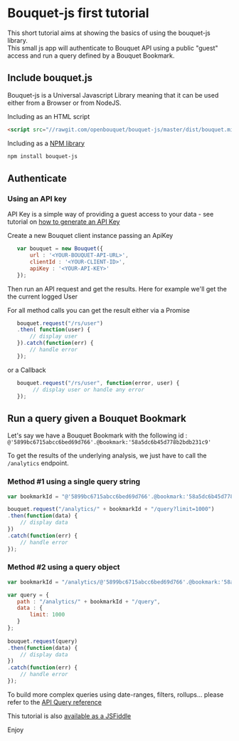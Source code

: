 # Bouquet-js first tutorial

This short tutorial aims at showing the basics of using the bouquet-js library.  
This small js app will authenticate to Bouquet API using a public "guest" access and run a query defined by a Bouquet Bookmark.  

## Include bouquet.js

Bouquet-js is a Universal Javascript Library meaning that it can be used either from a Browser or from NodeJS.

Including as an HTML script
```html
<script src="//rawgit.com/openbouquet/bouquet-js/master/dist/bouquet.min.js"></script>
```

Including as a [NPM library](https://www.npmjs.com/package/bouquet-js)
```sh
npm install bouquet-js
```

## Authenticate

### Using an API key

API Key is a simple way of providing a guest access to your data - see tutorial on [how to generate an API Key](https://docs.openbouquet.io/docs/generate-api-key)

Create a new Bouquet client instance passing an ApiKey
```js
   var bouquet = new Bouquet({
       url : '<YOUR-BOUQUET-API-URL>',
       clientId : '<YOUR-CLIENT-ID>',
       apiKey : '<YOUR-API-KEY>'
   });
```

Then run an API request and get the results.
Here for example we'll get the the current logged User

For all method calls you can get the result either via a Promise
```js
   bouquet.request("/rs/user")
   .then( function(user) {
       // display user
   }).catch(function(err) {
       // handle error
   });
```
or a Callback
```js
   bouquet.request("/rs/user", function(error, user) {
        // display user or handle any error
   });
```

## Run a query given a Bouquet Bookmark

Let's say we have a Bouquet Bookmark with the following id : `@'5899bc6715abcc6bed69d766'.@bookmark:'58a5dc6b45d778b2bdb231c9'`

To get the results of the underlying analysis, we just have to call the `/analytics` endpoint.

### Method #1 using a single query string
```js
var bookmarkId = "@'5899bc6715abcc6bed69d766'.@bookmark:'58a5dc6b45d778b2bdb231c9'";

bouquet.request("/analytics/" + bookmarkId + "/query?limit=1000")
.then(function(data) {
    // display data
})
.catch(function(err) {
    // handle error
});
```

### Method #2 using a query object
```js
var bookmarkId = "/analytics/@'5899bc6715abcc6bed69d766'.@bookmark:'58a5dc6b45d778b2bdb231c9'";

var query = {
   path : "/analytics/" + bookmarkId + "/query",
   data : {
       limit: 1000
   }
};
   
bouquet.request(query)
.then(function(data) {
    // display data
})
.catch(function(err) {
    // handle error
});
```

To build more complex queries using date-ranges, filters, rollups... please refer to the [API Query reference](https://docs.openbouquet.io/docs/query-a-bookmark-or-a-domain)

This tutorial is also [available as a JSFiddle](https://jsfiddle.net/openbouquet/ava6o25q/)

Enjoy
